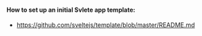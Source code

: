 #### How to set up an initial Svlete app template:
- https://github.com/sveltejs/template/blob/master/README.md

